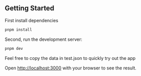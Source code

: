 ## Getting Started

First install dependencies
```bash
pnpm install
```

Second, run the development server:

```bash
pnpm dev
```

Feel free to copy the data in test.json to quickly try out the app

Open [http://localhost:3000](http://localhost:3000) with your browser to see the result.

